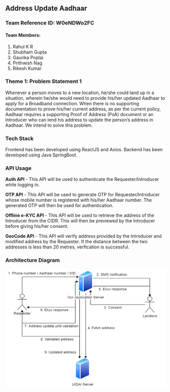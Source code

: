 ## Address Update Aadhaar

### Team Reference ID: W0eNDWo2FC

#### Team Members:

1. Rahul K R
2. Shubham Gupta
3. Gaurika Poplai
4. Prithwish Nag
5. Rikesh Kumar

### Theme 1: Problem Statement 1
Whenever a person moves to a new location, he/she could land up in a situation, wherein he/she would need to provide his/her updated Aadhaar to apply for a Broadband connection. When there is no supporting documentation to prove his/her current address, as per the current policy, Aadhaar requires a supporting Proof of Address (PoA) document or an Introducer who can lend his address to update the person’s address in Aadhaar. We intend to solve this problem.

### Tech Stack
Frontend has been developed using ReactJS and Axios.
Backend has been developed using Java SpringBoot.


### API Usage 
**Auth API** - This API will be used to authenticate the Requester/Introducer while logging in.

**OTP API** - This API will be used to generate OTP for Requester/Introducer whose mobile number is registered with his/her Aadhaar number. The generated OTP will then be used for authentication.

**Offline e-KYC API** - This API will be used to retrieve the address of the Introducer from the CIDR. This will then be previewed by the Introducer before giving his/her consent.

**GeoCode API** - This API will verify address provided by the Introducer and modified address by the Requester. If the distance between the two addresses is less than 20 metres, verfication is successful.

### Architecture Diagram
![Architecture diagram](https://github.com/RahulRavishankar/AddressUpdate-App/blob/master/Capture.PNG)
